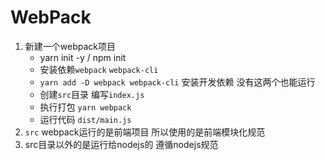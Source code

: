 # WebPack
1. 新建一个webpack项目
    * yarn init -y / npm init
    * 安装依赖`webpack` `webpack-cli`
    * `yarn add -D webpack webpack-cli` 安装开发依赖 没有这两个也能运行
    * 创建`src`目录 编写`index.js`
    * 执行打包 `yarn webpack`
    * 运行代码 `dist/main.js`
2. `src` webpack运行的是前端项目 所以使用的是前端模块化规范
3. src目录以外的是运行给nodejs的 遵循nodejs规范
